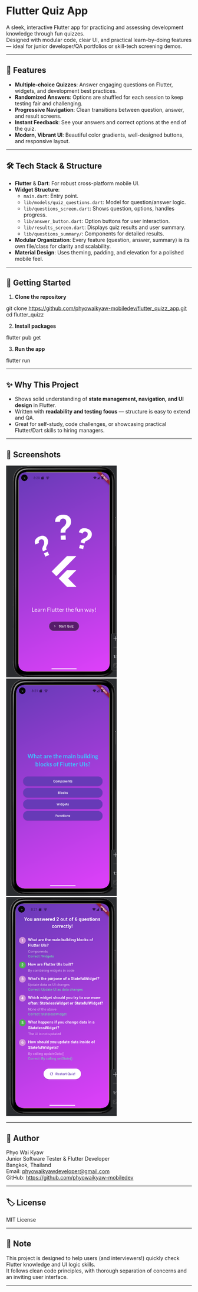 # Flutter Quiz App

A sleek, interactive Flutter app for practicing and assessing development knowledge through fun quizzes.  
Designed with modular code, clear UI, and practical learn-by-doing features — ideal for junior developer/QA portfolios or skill-tech screening demos.

---

## 📱 Features

- **Multiple-choice Quizzes**: Answer engaging questions on Flutter, widgets, and development best practices.
- **Randomized Answers**: Options are shuffled for each session to keep testing fair and challenging.
- **Progressive Navigation**: Clean transitions between question, answer, and result screens.
- **Instant Feedback**: See your answers and correct options at the end of the quiz.
- **Modern, Vibrant UI**: Beautiful color gradients, well-designed buttons, and responsive layout.

---

## 🛠️ Tech Stack & Structure

- **Flutter** & **Dart**: For robust cross-platform mobile UI.
- **Widget Structure**:
  - `main.dart`: Entry point.
  - `lib/models/quiz_questions.dart`: Model for question/answer logic.
  - `lib/questions_screen.dart`: Shows question, options, handles progress.
  - `lib/answer_button.dart`: Option buttons for user interaction.
  - `lib/results_screen.dart`: Displays quiz results and user summary.
  - `lib/questions_summary/`: Components for detailed results.
- **Modular Organization**: Every feature (question, answer, summary) is its own file/class for clarity and scalability.
- **Material Design**: Uses theming, padding, and elevation for a polished mobile feel.

---

## 🚀 Getting Started

1. **Clone the repository**

git clone https://github.com/phyowaikyaw-mobiledev/flutter_quizz_app.git
cd flutter_quizz

2. **Install packages**

flutter pub get

3. **Run the app**

flutter run

---

## ✨ Why This Project

- Shows solid understanding of **state management, navigation, and UI design** in Flutter.
- Written with **readability and testing focus** — structure is easy to extend and QA.
- Great for self-study, code challenges, or showcasing practical Flutter/Dart skills to hiring managers.

---

## 📸 Screenshots

<img src="images/quiz1.png" width="300"/>
<img src="images/quiz2.png" width="300"/>
<img src="images/quiz3.png" width="300"/>


---

## 👤 Author

Phyo Wai Kyaw  
Junior Software Tester & Flutter Developer  
Bangkok, Thailand  
Email: phyowaikyawdeveloper@gmail.com  
GitHub: https://github.com/phyowaikyaw-mobiledev

---

## 🏷️ License

MIT License

---

## 🙏 Note

This project is designed to help users (and interviewers!) quickly check Flutter knowledge and UI logic skills.  
It follows clean code principles, with thorough separation of concerns and an inviting user interface.

---
